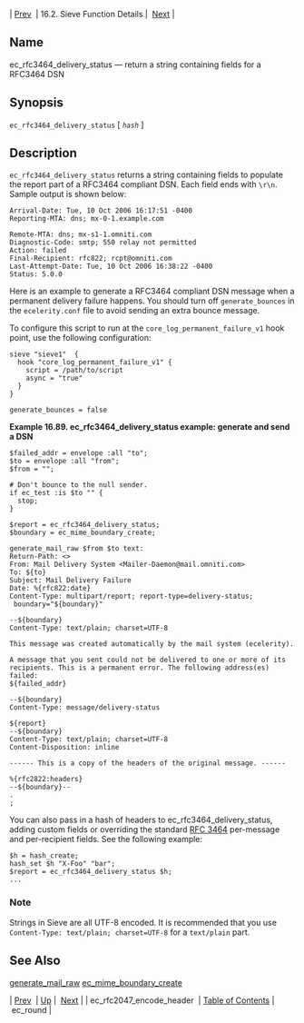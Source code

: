 | [Prev](sieve.ref.ec_rfc2047_encode_header)  | 16.2. Sieve Function Details |  [Next](sieve.ref.ec_round) |

<a name="sieve.ref.ec_rfc3464_delivery_status"></a>
## Name

ec_rfc3464_delivery_status — return a string containing fields for a RFC3464 DSN

## Synopsis

`ec_rfc3464_delivery_status` [ *`hash`* ]

<a name="idp30447552"></a>
## Description

`ec_rfc3464_delivery_status` returns a string containing fields to populate the report part of a RFC3464 compliant DSN. Each field ends with `\r\n`. Sample output is shown below:

```
Arrival-Date: Tue, 10 Oct 2006 16:17:51 -0400
Reporting-MTA: dns; mx-0-1.example.com

Remote-MTA: dns; mx-s1-1.omniti.com
Diagnostic-Code: smtp; 550 relay not permitted
Action: failed
Final-Recipient: rfc822; rcpt@omniti.com
Last-Attempt-Date: Tue, 10 Oct 2006 16:38:22 -0400
Status: 5.0.0
```

Here is an example to generate a RFC3464 compliant DSN message when a permanent delivery failure happens. You should turn off `generate_bounces` in the `ecelerity.conf` file to avoid sending an extra bounce message.

To configure this script to run at the `core_log_permanent_failure_v1` hook point, use the following configuration:

```
sieve "sieve1"  {
  hook "core_log_permanent_failure_v1" {
    script = /path/to/script
    async = "true"
  }
}

generate_bounces = false
```
<a name="example.ec_rfc3464_delivery_status"></a>

**Example 16.89. ec_rfc3464_delivery_status example: generate and send a DSN**

```
$failed_addr = envelope :all "to";
$to = envelope :all "from";
$from = "";

# Don't bounce to the null sender.
if ec_test :is $to "" {
  stop;
}

$report = ec_rfc3464_delivery_status;
$boundary = ec_mime_boundary_create;

generate_mail_raw $from $to text:
Return-Path: <>
From: Mail Delivery System <Mailer-Daemon@mail.omniti.com>
To: ${to}
Subject: Mail Delivery Failure
Date: %{rfc822:date}
Content-Type: multipart/report; report-type=delivery-status;
 boundary="${boundary}"

--${boundary}
Content-Type: text/plain; charset=UTF-8

This message was created automatically by the mail system (ecelerity).

A message that you sent could not be delivered to one or more of its
recipients. This is a permanent error. The following address(es) failed:
${failed_addr}

--${boundary}
Content-Type: message/delivery-status

${report}
--${boundary}
Content-Type: text/plain; charset=UTF-8
Content-Disposition: inline

------ This is a copy of the headers of the original message. ------

%{rfc2822:headers}
--${boundary}--
.
;
```

You can also pass in a hash of headers to ec_rfc3464_delivery_status, adding custom fields or overriding the standard [RFC 3464](http://www.rfc-editor.org/rfc/rfc3464.txt) per-message and per-recipient fields. See the following example:

```
$h = hash_create;
hash_set $h "X-Foo" "bar";
$report = ec_rfc3464_delivery_status $h;
...
```

### Note

Strings in Sieve are all UTF-8 encoded. It is recommended that you use `Content-Type: text/plain; charset=UTF-8` for a `text/plain` part.

<a name="idp30463712"></a>
## See Also

[generate_mail_raw](sieve.ref.generate_mail_raw "generate_mail_raw") [ec_mime_boundary_create](sieve.ref.ec_mime_boundary_create "ec_mime_boundary_create")

| [Prev](sieve.ref.ec_rfc2047_encode_header)  | [Up](sieve.ref.files) |  [Next](sieve.ref.ec_round.php) |
| ec_rfc2047_encode_header  | [Table of Contents](index) |  ec_round |

